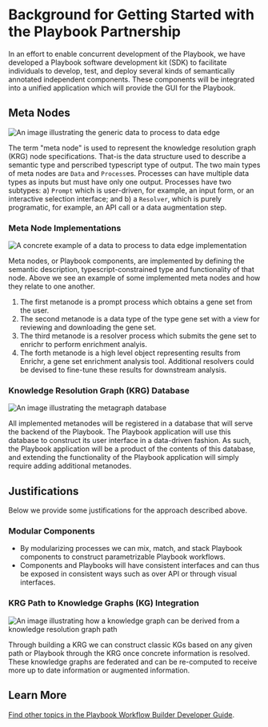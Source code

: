 # Background for Getting Started with the Playbook Partnership
In an effort to enable concurrent development of the Playbook, we have developed a Playbook software development kit (SDK) to facilitate individuals to develop, test, and deploy several kinds of semantically annotated independent components. These components will be integrated into a unified application which will provide the GUI for the Playbook.

## Meta Nodes
![An image illustrating the generic data to process to data edge](./figures/process-edge.svg)

The term "meta node" is used to represent the knowledge resolution graph (KRG) node specifications. That-is the data structure used to describe a semantic type and perscribed typescript type of output. The two main types of meta nodes are `Data` and `Process`es. Processes can have multiple data types as inputs but must have only one output. Processes have two subtypes: a) `Prompt` which is user-driven, for example, an input form, or an interactive selection interface; and b) a `Resolver`, which is purely programatic, for example, an API call or a data augmentation step.

### Meta Node Implementations
![A concrete example of a data to process to data edge implementation](./figures/process-edge-impl.svg)

Meta nodes, or Playbook components, are implemented by defining the semantic description, typescript-constrained type and functionality of that node. Above we see an example of some implemented meta nodes and how they relate to one another.

1. The first metanode is a prompt process which obtains a gene set from the user.
2. The second metanode is a data type of the type gene set with a view for reviewing and downloading the gene set.
3. The third metanode is a resolver process which submits the gene set to enrichr to perform enrichment analyis.
4. The forth metanode is a high level object representing results from Enrichr, a gene set enrichment analysis tool. Additional resolvers could be devised to fine-tune these results for downstream analysis.

### Knowledge Resolution Graph (KRG) Database
![An image illustrating the metagraph database](./figures/metagraph-db.svg)

All implemented metanodes will be registered in a database that will serve the backend of the Playbook. The Playbook application will use this database to construct its user interface in a data-driven fashion. As such, the Playbook application will be a product of the contents of this database, and extending the functionality of the Playbook application will simply require adding additional metanodes.

## Justifications
Below we provide some justifications for the approach described above.

### Modular Components
- By modularizing processes we can mix, match, and stack Playbook components to construct parametrizable Playbook workflows.
- Components and Playbooks will have consistent interfaces and can thus be exposed in consistent ways such as over API or through visual interfaces.

### KRG Path to Knowledge Graphs (KG) Integration
![An image illustrating how a knowledge graph can be derived from a knowledge resolution graph path](./figures/krgp-to-kg.svg)

Through building a KRG we can construct classic KGs based on any given path or Playbook through the KRG once concrete information is resolved. These knowledge graphs are federated and can be re-computed to receive more up to date information or augmented information.

## Learn More

[Find other topics in the Playbook Workflow Builder Developer Guide](./index.md).
